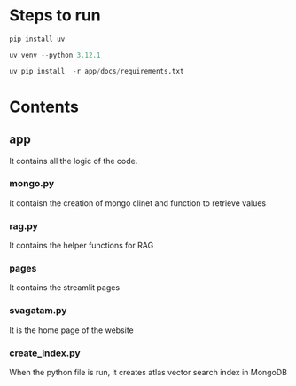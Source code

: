# Steps to run

```python 
pip install uv

uv venv --python 3.12.1

uv pip install  -r app/docs/requirements.txt

```

# Contents

## app

It contains all the logic of the code.

### mongo.py

It contaisn the creation of mongo clinet and function to retrieve values

### rag.py

It contains the helper functions for RAG

### pages
It contains the streamlit pages

### svagatam.py
It is the home page of the website

### create_index.py 
When the python file is run, it creates atlas vector search index in MongoDB 
